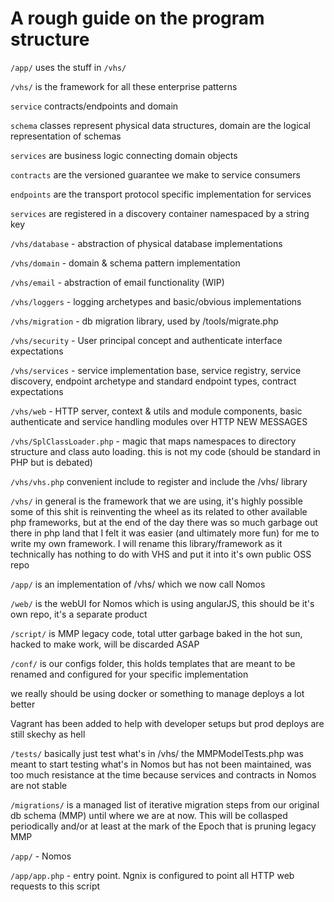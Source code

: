 # A rough guide on the program structure

`/app/` uses the stuff in `/vhs/`

`/vhs/` is the framework for all these enterprise patterns

`service` contracts/endpoints and domain

`schema` classes represent physical data structures, domain are the logical representation of schemas

`services` are business logic connecting domain objects

`contracts` are the versioned guarantee we make to service consumers

`endpoints` are the transport protocol specific implementation for services

`services` are registered in a discovery container namespaced by a string key

`/vhs/database` - abstraction of physical database implementations

`/vhs/domain` - domain & schema pattern implementation

`/vhs/email` - abstraction of email functionality (WIP)

`/vhs/loggers` - logging archetypes and basic/obvious implementations

`/vhs/migration` - db migration library, used by /tools/migrate.php

`/vhs/security` - User principal concept and authenticate interface expectations

`/vhs/services` - service implementation base, service registry, service discovery, endpoint archetype and standard endpoint types, contract expectations

`/vhs/web` - HTTP server, context & utils and module components, basic authenticate and service handling modules over HTTP NEW MESSAGES

`/vhs/SplClassLoader.php` - magic that maps namespaces to directory structure and class auto loading. this is not my code (should be standard in PHP but is debated)

`/vhs/vhs.php` convenient include to register and include the /vhs/ library

`/vhs/` in general is the framework that we are using, it's highly possible some of this shit is reinventing the wheel as its related to other available php frameworks, but at the end of the day there was so much garbage out there in php land that I felt it was easier (and ultimately more fun) for me to write my own framework. I will rename this library/framework as it technically has nothing to do with VHS and put it into it's own public OSS repo

`/app/` is an implementation of /vhs/ which we now call Nomos

`/web/` is the webUI for Nomos which is using angularJS, this should be it's own repo, it's a separate product

`/script/` is MMP legacy code, total utter garbage baked in the hot sun, hacked to make work, will be discarded ASAP

`/conf/` is our configs folder, this holds templates that are meant to be renamed and configured for your specific implementation

we really should be using docker or something to manage deploys a lot better

Vagrant has been added to help with developer setups but prod deploys are still skechy as hell

`/tests/` basically just test what's in /vhs/ the MMPModelTests.php was meant to start testing what's in Nomos but has not been maintained, was too much resistance at the time because services and contracts in Nomos are not stable

`/migrations/` is a managed list of iterative migration steps from our original db schema (MMP) until where we are at now. This will be collasped periodically and/or at least at the mark of the Epoch that is pruning legacy MMP

`/app/` - Nomos

`/app/app.php` - entry point. Ngnix is configured to point all HTTP web requests to this script